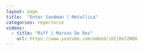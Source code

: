 ```yaml
---
layout: page
title:  "Enter Sandman | Metallica"
categories: repertorie
videos:
  - title: "Riff | Marcos De Ros"
    url: https://www.youtube.com/embed/ibIj0olZWQ8
---
```

